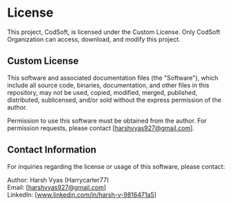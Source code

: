 # License

This project, CodSoft, is licensed under the Custom License. Only CodSoft Organization can access, download, and modify this project.

## Custom License

This software and associated documentation files (the "Software"), which include all source code, binaries, documentation, and other files in this repository, may not be used, copied, modified, merged, published, distributed, sublicensed, and/or sold without the express permission of the author.

Permission to use this software must be obtained from the author. For permission requests, please contact [harshvyas927@gmail.com].

## Contact Information

For inquiries regarding the license or usage of this software, please contact:

Author: Harsh Vyas (Harrycarter77)  
Email: [harshvyas927@gmail.com]  
LinkedIn: [www.linkedin.com/in/harsh-v-9816471a5]
